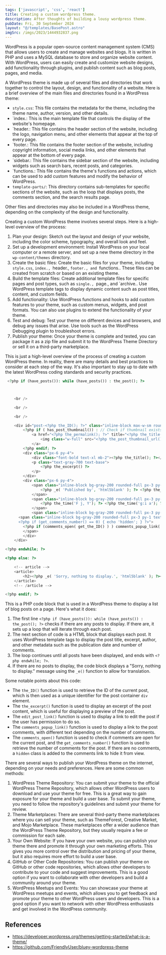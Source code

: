 ```yaml
---
tags: ['javascript', 'css', 'react']
title: Creating a custom wordpress theme.
description: After thoughts of building a lousy wordpress theme.
pubDate: Fri, 30 September 2024
layout: "@/templates/BasePost.astro"
imgSrc: /imgs/2023/1444932837.png
---
```

WordPress is a popular open-source content management system (CMS) that allows users to create and manage websites and blogs. It is written in PHP and uses a MySQL database to store and organize website content. With WordPress, users can easily create and customize website designs, add functionality through plugins, and publish content such as blog posts, pages, and media.


A WordPress theme is made up of several files and directories that work together to control the layout, design, and functionality of a website. Here is a brief overview of the main files and directories found in a WordPress theme:

* `style.css`: This file contains the metadata for the theme, including the theme name, author, version, and other details.
* `index.: This is the main template file that controls the display of the website's homepage.
* `header.: This file contains the header section of the website, including the logo, navigation menu, and other elements that appear at the top of every page.
* `footer.: This file contains the footer section of the website, including copyright information, social media links, and other elements that appear at the bottom of every page.
* `sidebar.: This file contains the sidebar section of the website, including widgets such as search bars, recent posts, and categories.
* `functions.: This file contains the theme's functions and actions, which can be used to add custom features and modify the behavior of WordPress.
* `template-parts/`: This directory contains sub-templates for specific sections of the website, such as the loop that displays posts, the comments section, and the search results page.

Other files and directories may also be included in a WordPress theme, depending on the complexity of the design and functionality.


Creating a custom WordPress theme involves several steps. Here is a high-level overview of the process:

1. Plan your design: Sketch out the layout and design of your website, including the color scheme, typography, and overall look and feel.
2. Set up a development environment: Install WordPress on your local computer or a remote server, and set up a new theme directory in the `wp-content/themes` directory.
3. Create the basic files: Create the basic files for your theme, including `style.css`, `index., `header., `footer., and `functions.. These files can be created from scratch or based on an existing theme.
4. Build the template files: Create additional template files for specific pages and post types, such as `single., `page., and `archive.. Use WordPress template tags to display dynamic content such as post titles, content, and custom fields.
5. Add functionality: Use WordPress functions and hooks to add custom features to your theme, such as custom menus, widgets, and post formats. You can also use plugins to extend the functionality of your theme.
6. Test and debug: Test your theme on different devices and browsers, and debug any issues that arise. Use tools such as the WordPress Debugging plugin to troubleshoot errors.
7. Publish your theme: Once your theme is complete and tested, you can package it as a zip file and submit it to the WordPress Theme Directory or sell it on a third-party marketplace.

This is just a high-level overview of the process of creating a custom WordPress theme. In reality, there are many details and best practices to consider at each step of the way. It's also important to stay up to date with the latest WordPress coding standards and security practices.


```php 
 <?php if (have_posts()): while (have_posts()) : the_post(); ?>



	<br />

	<br />

	<br />

	<div id="post-<?php the_ID(); ?>" class="inline-block max-w-sm rounded overflow-hidden shadow-lg">
		<?php if ( has_post_thumbnail()) : // Check if thumbnail exists ?>
			<a href="<?php the_permalink(); ?>" title="<?php the_title(); ?>">
				<img class="w-full" src="<?php the_post_thumbnail_url()?>" alt="<?php the_title(); ?>">
			</a>
		<?php endif; ?>
		<div class="px-6 py-4">
			<div class="font-bold text-xl mb-2"><?php the_title(); ?></div>
			<p class="text-gray-700 text-base">
				<?php the_excerpt() ?>
			</p>
		</div>
		<div class="px-6 py-4">
			<span class="inline-block bg-gray-200 rounded-full px-3 py-1 text-sm font-semibold text-gray-700 mr-2">
				<?php _e( 'Published by', 'html5blank' ); ?> <?php the_author_posts_link(); ?>
			</span>
			<span class="inline-block bg-gray-200 rounded-full px-3 py-1 text-sm font-semibold text-gray-700 mr-2">
				<?php the_time('F j, Y'); ?> <?php the_time('g:i a'); ?>
			</span>
			<span class="inline-block bg-gray-200 rounded-full px-3 py-1 text-sm font-semibold text-gray-700"><?php edit_post_link(); ?></span>
      <span class="inline-block bg-gray-200 rounded-full px-3 py-1 text-sm font-semibold text-gray-700 
      <?php if (get_comments_number() == 0) { echo 'hidden'; } ?>">
        <?php if (comments_open( get_the_ID() ) ) comments_popup_link( __( 'Leave your thoughts', 'html5blank' ), __( '1 Comment', 'html5blank' ), __( '% Comments', 'html5blank' )); ?>
        </span>
		</div>
	</div>

<?php endwhile; ?>

<?php else: ?>

	<!-- article -->
	<article>
		<h2><?php _e( 'Sorry, nothing to display.', 'html5blank' ); ?></h2>
	</article>
	<!-- /article -->

<?php endif; ?> 
 ```

This is a PHP code block that is used in a WordPress theme to display a list of blog posts on a page. Here's what it does:

1. The first line `<?php if (have_posts()): while (have_posts()) : the_post(); ?>` checks if there are any posts to display. If there are, it sets up a loop that will iterate through each post.
2. The next section of code is a HTML block that displays each post. It uses WordPress template tags to display the post title, excerpt, author, and other metadata such as the publication date and number of comments.
3. The loop continues until all posts have been displayed, and ends with `<?php endwhile; ?>`.
4. If there are no posts to display, the code block displays a "Sorry, nothing to display." message using the `_e()` function to allow for translation.

Some notable points about this code:

* The `the_ID()` function is used to retrieve the ID of the current post, which is then used as a unique identifier for the post container `div` element.
* The `the_excerpt()` function is used to display an excerpt of the post content, which is useful for displaying a preview of the post.
* The `edit_post_link()` function is used to display a link to edit the post if the user has permission to do so.
* The `comments_popup_link()` function is used to display a link to the post comments, with different text depending on the number of comments.
* The `comments_open()` function is used to check if comments are open for the current post, and the `get_comments_number()` function is used to retrieve the number of comments for the post. If there are no comments, a `hidden` class is added to the comments link to hide it from view.

There are several ways to publish your WordPress theme on the internet, depending on your needs and preferences. Here are some common methods:

1. WordPress Theme Repository: You can submit your theme to the official WordPress Theme Repository, which allows other WordPress users to download and use your theme for free. This is a great way to gain exposure for your theme and build a user base. To submit your theme, you need to follow the repository's guidelines and submit your theme for review.
2. Theme Marketplaces: There are several third-party theme marketplaces where you can sell your theme, such as ThemeForest, Creative Market, and Mojo Marketplace. These marketplaces offer a wider audience than the WordPress Theme Repository, but they usually require a fee or commission for each sale.
3. Your Own Website: If you have your own website, you can publish your theme there and promote it through your own marketing efforts. This gives you more control over the distribution and pricing of your theme, but it also requires more effort to build a user base.
4. GitHub or Other Code Repositories: You can publish your theme on GitHub or other code repositories, which allows other developers to contribute to your code and suggest improvements. This is a good option if you want to collaborate with other developers and build a community around your theme.
5. WordPress Meetups and Events: You can showcase your theme at WordPress meetups and events, which allows you to get feedback and promote your theme to other WordPress users and developers. This is a good option if you want to network with other WordPress enthusiasts and get involved in the WordPress community.


## References
- https://developer.wordpress.org/themes/getting-started/what-is-a-theme/
- https://github.com/FriendlyUser/bluey-wordpress-theme